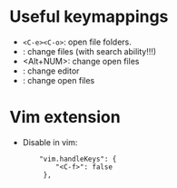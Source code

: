 # Useful keymappings
- `<C-e><C-o>`: open file folders.
- <C-p>: change files (with search ability!!!)
- <Alt+NUM>: change open files
- <C-NUM>: change editor
- <C-Tab>: change open files

# Vim extension
- Disable <C-f> in vim:
    ```
        "vim.handleKeys": {
            "<C-f>": false
         },
     ```









